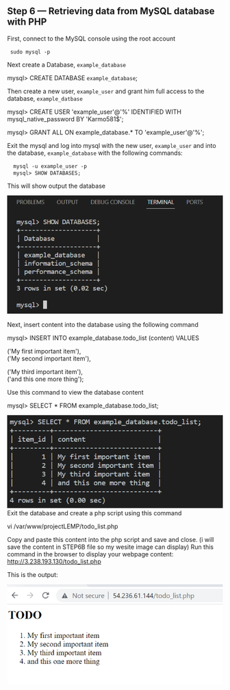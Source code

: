 ##  Step 6 — Retrieving data from MySQL database with PHP

First, connect to the MySQL console using the root account

     sudo mysql -p

Next create a Database, `example_database` 

mysql> CREATE DATABASE `example_database`;

Then create a new user, `example_user` and grant him full access to the database, `example_datbase`

mysql>  CREATE USER 'example_user'@'%' IDENTIFIED WITH mysql_native_password BY 'Karmo581$';

mysql> GRANT ALL ON example_database.* TO 'example_user'@'%';

Exit the mysql and log into mysql with the new user, `example_user` and into the database, `example_database` with the following commands:
      
      mysql -u example_user -p
      mysql> SHOW DATABASES;
This will show output the database

![database](database.png)

Next, insert content into the database using the following command


mysql> INSERT INTO example_database.todo_list (content) VALUES

  ('My first important item'),  
  ('My second important item'), 
 
  ('My third important item'),  
  ('and this one more thing');   

Use this command to view the database content

mysql>  SELECT * FROM example_database.todo_list;


![databaseoutput](databaseoutput.png)
Exit the database and create a php script using this command

vi /var/www/projectLEMP/todo_list.php




Copy and paste this content into the php script and save and close. (i will save the content in STEP6B file so my wesite image can display)
 Run this command in the browser to display your webpage content:
http://3.238.193.130/todo_list.php

This is the output:



![mywebsite](mywebsite.png)
